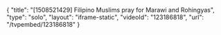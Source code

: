 {
    "title": "[1508521429] Filipino Muslims pray for Marawi and Rohingyas",
    "type": "solo",
    "layout": "iframe-static",
    "videoId": "123186818",
    "url": "\/tvpembed\/123186818"
}